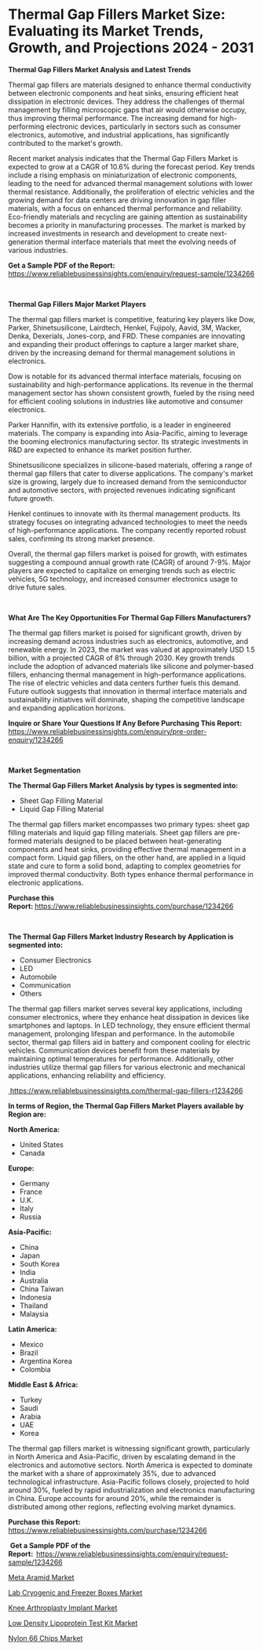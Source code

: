 <p><h1>Thermal Gap Fillers Market Size: Evaluating its Market Trends, Growth, and Projections 2024 - 2031</h1></p><p><strong>Thermal Gap Fillers Market Analysis and Latest Trends</strong></p>
<p><p>Thermal gap fillers are materials designed to enhance thermal conductivity between electronic components and heat sinks, ensuring efficient heat dissipation in electronic devices. They address the challenges of thermal management by filling microscopic gaps that air would otherwise occupy, thus improving thermal performance. The increasing demand for high-performing electronic devices, particularly in sectors such as consumer electronics, automotive, and industrial applications, has significantly contributed to the market's growth.</p><p>Recent market analysis indicates that the Thermal Gap Fillers Market is expected to grow at a CAGR of 10.6% during the forecast period. Key trends include a rising emphasis on miniaturization of electronic components, leading to the need for advanced thermal management solutions with lower thermal resistance. Additionally, the proliferation of electric vehicles and the growing demand for data centers are driving innovation in gap filler materials, with a focus on enhanced thermal performance and reliability. Eco-friendly materials and recycling are gaining attention as sustainability becomes a priority in manufacturing processes. The market is marked by increased investments in research and development to create next-generation thermal interface materials that meet the evolving needs of various industries.</p></p>
<p><strong>Get a Sample PDF of the Report:&nbsp;</strong> <a href="https://www.reliablebusinessinsights.com/enquiry/request-sample/1234266?utm_campaign=84&utm_medium=2&utm_source=Github&utm_content=ia&utm_term=09112024&utm_id=thermal-gap-fillers">https://www.reliablebusinessinsights.com/enquiry/request-sample/1234266</a></p>
<p>&nbsp;</p>
<p><strong>Thermal Gap Fillers Major Market Players</strong></p>
<p><p>The thermal gap fillers market is competitive, featuring key players like Dow, Parker, Shinetsusilicone, Lairdtech, Henkel, Fujipoly, Aavid, 3M, Wacker, Denka, Dexerials, Jones-corp, and FRD. These companies are innovating and expanding their product offerings to capture a larger market share, driven by the increasing demand for thermal management solutions in electronics.</p><p>Dow is notable for its advanced thermal interface materials, focusing on sustainability and high-performance applications. Its revenue in the thermal management sector has shown consistent growth, fueled by the rising need for efficient cooling solutions in industries like automotive and consumer electronics.</p><p>Parker Hannifin, with its extensive portfolio, is a leader in engineered materials. The company is expanding into Asia-Pacific, aiming to leverage the booming electronics manufacturing sector. Its strategic investments in R&D are expected to enhance its market position further.</p><p>Shinetsusilicone specializes in silicone-based materials, offering a range of thermal gap fillers that cater to diverse applications. The company's market size is growing, largely due to increased demand from the semiconductor and automotive sectors, with projected revenues indicating significant future growth.</p><p>Henkel continues to innovate with its thermal management products. Its strategy focuses on integrating advanced technologies to meet the needs of high-performance applications. The company recently reported robust sales, confirming its strong market presence.</p><p>Overall, the thermal gap fillers market is poised for growth, with estimates suggesting a compound annual growth rate (CAGR) of around 7-9%. Major players are expected to capitalize on emerging trends such as electric vehicles, 5G technology, and increased consumer electronics usage to drive future sales.</p></p>
<p>&nbsp;</p>
<p><strong>What Are The Key Opportunities For Thermal Gap Fillers Manufacturers?</strong></p>
<p><p>The thermal gap fillers market is poised for significant growth, driven by increasing demand across industries such as electronics, automotive, and renewable energy. In 2023, the market was valued at approximately USD 1.5 billion, with a projected CAGR of 8% through 2030. Key growth trends include the adoption of advanced materials like silicone and polymer-based fillers, enhancing thermal management in high-performance applications. The rise of electric vehicles and data centers further fuels this demand. Future outlook suggests that innovation in thermal interface materials and sustainability initiatives will dominate, shaping the competitive landscape and expanding application horizons.</p></p>
<p><strong>Inquire or Share Your Questions If Any Before Purchasing This Report:</strong> <a href="https://www.reliablebusinessinsights.com/enquiry/pre-order-enquiry/1234266?utm_campaign=84&utm_medium=2&utm_source=Github&utm_content=ia&utm_term=09112024&utm_id=thermal-gap-fillers">https://www.reliablebusinessinsights.com/enquiry/pre-order-enquiry/1234266</a></p>
<p>&nbsp;</p>
<p><strong>Market Segmentation</strong></p>
<p><strong>The Thermal Gap Fillers Market Analysis by types is segmented into:</strong></p>
<p><ul><li>Sheet Gap Filling Material</li><li>Liquid Gap Filling Material</li></ul></p>
<p><p>The thermal gap fillers market encompasses two primary types: sheet gap filling materials and liquid gap filling materials. Sheet gap fillers are pre-formed materials designed to be placed between heat-generating components and heat sinks, providing effective thermal management in a compact form. Liquid gap fillers, on the other hand, are applied in a liquid state and cure to form a solid bond, adapting to complex geometries for improved thermal conductivity. Both types enhance thermal performance in electronic applications.</p></p>
<p><strong>Purchase this Report:&nbsp;</strong><a href="https://www.reliablebusinessinsights.com/purchase/1234266?utm_campaign=84&utm_medium=2&utm_source=Github&utm_content=ia&utm_term=09112024&utm_id=thermal-gap-fillers">https://www.reliablebusinessinsights.com/purchase/1234266</a></p>
<p>&nbsp;</p>
<p><strong>The Thermal Gap Fillers Market Industry Research by Application is segmented into:</strong></p>
<p><ul><li>Consumer Electronics</li><li>LED</li><li>Automobile</li><li>Communication</li><li>Others</li></ul></p>
<p><p>The thermal gap fillers market serves several key applications, including consumer electronics, where they enhance heat dissipation in devices like smartphones and laptops. In LED technology, they ensure efficient thermal management, prolonging lifespan and performance. In the automobile sector, thermal gap fillers aid in battery and component cooling for electric vehicles. Communication devices benefit from these materials by maintaining optimal temperatures for performance. Additionally, other industries utilize thermal gap fillers for various electronic and mechanical applications, enhancing reliability and efficiency.</p></p>
<p><a href="https://www.reliablebusinessinsights.com/thermal-gap-fillers-r1234266?utm_campaign=84&utm_medium=2&utm_source=Github&utm_content=ia&utm_term=09112024&utm_id=thermal-gap-fillers">&nbsp;https://www.reliablebusinessinsights.com/thermal-gap-fillers-r1234266</a></p>
<p><strong>In terms of Region, the Thermal Gap Fillers Market Players available by Region are:</strong></p>
<p>
    <p> <strong> North America: </strong>
        <ul>
            <li>United States</li>
            <li>Canada</li>
        </ul>
        </p> 
    <p> <strong> Europe: </strong>
        <ul>
            <li>Germany</li>
            <li>France</li>
            <li>U.K.</li>
            <li>Italy</li>
            <li>Russia</li>
        </ul>
        </p> 
    <p> <strong> Asia-Pacific: </strong>
        <ul>
            <li>China</li>
            <li>Japan</li>
            <li>South Korea</li>
            <li>India</li>
            <li>Australia</li>
            <li>China Taiwan</li>
            <li>Indonesia</li>
            <li>Thailand</li>
            <li>Malaysia</li>
        </ul>
        </p> 
    <p> <strong> Latin America: </strong>
        <ul>
            <li>Mexico</li>
            <li>Brazil</li>
            <li>Argentina Korea</li>
            <li>Colombia</li>
        </ul>
        </p> 
    <p> <strong> Middle East & Africa: </strong>
        <ul>
            <li>Turkey</li>
            <li>Saudi</li>
            <li>Arabia</li>
            <li>UAE</li>
            <li>Korea</li>
        </ul>
    </p>
    </p>
<p><p>The thermal gap fillers market is witnessing significant growth, particularly in North America and Asia-Pacific, driven by escalating demand in the electronics and automotive sectors. North America is expected to dominate the market with a share of approximately 35%, due to advanced technological infrastructure. Asia-Pacific follows closely, projected to hold around 30%, fueled by rapid industrialization and electronics manufacturing in China. Europe accounts for around 20%, while the remainder is distributed among other regions, reflecting evolving market dynamics.</p></p>
<p><strong>Purchase this Report: </strong><a href="https://www.reliablebusinessinsights.com/purchase/1234266?utm_campaign=84&utm_medium=2&utm_source=Github&utm_content=ia&utm_term=09112024&utm_id=thermal-gap-fillers">https://www.reliablebusinessinsights.com/purchase/1234266</a></p>
<p>&nbsp;<strong>Get a Sample PDF of the Report:&nbsp;&nbsp;</strong><a href="https://www.reliablebusinessinsights.com/enquiry/request-sample/1234266?utm_campaign=84&utm_medium=2&utm_source=Github&utm_content=ia&utm_term=09112024&utm_id=thermal-gap-fillers">https://www.reliablebusinessinsights.com/enquiry/request-sample/1234266</a></p>
<p><strong></strong></p>
<p><p><a href="https://github.com/eleanore16mal/Market-Research-Report-List-1/blob/main/meta-aramid-market.md?utm_campaign=84&utm_medium=2&utm_source=Github&utm_content=ia&utm_term=09112024&utm_id=thermal-gap-fillers">Meta Aramid Market</a></p><p><a href="https://www.linkedin.com/pulse/lab-cryogenic-freezer-boxes-market-analysis-product-segmentation-zi7wc?utm_campaign=84&utm_medium=2&utm_source=Github&utm_content=ia&utm_term=09112024&utm_id=thermal-gap-fillers">Lab Cryogenic and Freezer Boxes Market</a></p><p><a href="https://www.linkedin.com/pulse/competitive-intelligence-knee-arthroplasty-implant-market-key-auv3c?utm_campaign=84&utm_medium=2&utm_source=Github&utm_content=ia&utm_term=09112024&utm_id=thermal-gap-fillers">Knee Arthroplasty Implant Market</a></p><p><a href="https://issuu.com/reportprime-2/docs/low-density-lipoprotein-test-kit-ma_f6a346f524699b?utm_campaign=84&utm_medium=2&utm_source=Github&utm_content=ia&utm_term=09112024&utm_id=thermal-gap-fillers">Low Density Lipoprotein Test Kit Market</a></p><p><a href="https://github.com/akrenkthongy/Market-Research-Report-List-1/blob/main/nylon-66-chips-market.md?utm_campaign=84&utm_medium=2&utm_source=Github&utm_content=ia&utm_term=09112024&utm_id=thermal-gap-fillers">Nylon 66 Chips Market</a></p></p>